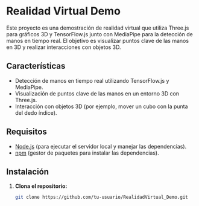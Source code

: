 # Realidad Virtual Demo

Este proyecto es una demostración de realidad virtual que utiliza Three.js para gráficos 3D y TensorFlow.js junto con MediaPipe para la detección de manos en tiempo real. El objetivo es visualizar puntos clave de las manos en 3D y realizar interacciones con objetos 3D.

## Características

- Detección de manos en tiempo real utilizando TensorFlow.js y MediaPipe.
- Visualización de puntos clave de las manos en un entorno 3D con Three.js.
- Interacción con objetos 3D (por ejemplo, mover un cubo con la punta del dedo índice).

## Requisitos

- [Node.js](https://nodejs.org/) (para ejecutar el servidor local y manejar las dependencias).
- [npm](https://www.npmjs.com/) (gestor de paquetes para instalar las dependencias).

## Instalación

1. **Clona el repositorio:**

   ```bash
   git clone https://github.com/tu-usuario/RealidadVirtual_Demo.git

